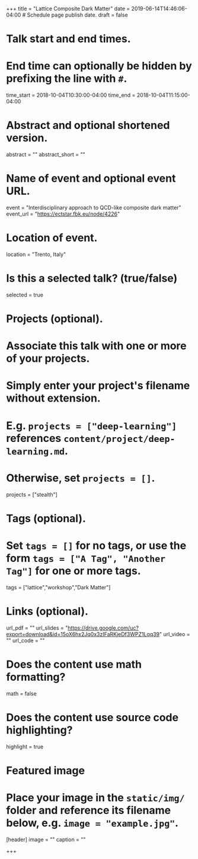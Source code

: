 +++
title = "Lattice Composite Dark Matter"
date = 2019-06-14T14:46:06-04:00  # Schedule page publish date.
draft = false

# Talk start and end times.
#   End time can optionally be hidden by prefixing the line with `#`.
time_start = 2018-10-04T10:30:00-04:00
time_end = 2018-10-04T11:15:00-04:00

# Abstract and optional shortened version.
abstract = ""
abstract_short = ""

# Name of event and optional event URL.
event = "Interdisciplinary approach to QCD-like composite dark matter"
event_url = "https://ectstar.fbk.eu/node/4226"

# Location of event.
location = "Trento, Italy"

# Is this a selected talk? (true/false)
selected = true

# Projects (optional).
#   Associate this talk with one or more of your projects.
#   Simply enter your project's filename without extension.
#   E.g. `projects = ["deep-learning"]` references `content/project/deep-learning.md`.
#   Otherwise, set `projects = []`.
projects = ["stealth"]

# Tags (optional).
#   Set `tags = []` for no tags, or use the form `tags = ["A Tag", "Another Tag"]` for one or more tags.
tags = ["lattice","workshop","Dark Matter"]

# Links (optional).
url_pdf = ""
url_slides = "https://drive.google.com/uc?export=download&id=15oX6hx2Jq0x3zIFaRKjeDf3WPZ1Lqq39"
url_video = ""
url_code = ""

# Does the content use math formatting?
math = false

# Does the content use source code highlighting?
highlight = true

# Featured image
# Place your image in the `static/img/` folder and reference its filename below, e.g. `image = "example.jpg"`.
[header]
image = ""
caption = ""

+++

